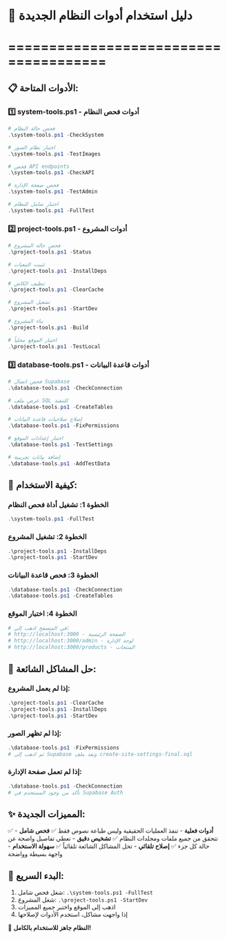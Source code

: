 # 🚀 دليل استخدام أدوات النظام الجديدة
# ======================================

## 📋 الأدوات المتاحة:

### 1️⃣ system-tools.ps1 - أدوات فحص النظام
```powershell
# فحص حالة النظام
.\system-tools.ps1 -CheckSystem

# اختبار نظام الصور
.\system-tools.ps1 -TestImages

# فحص API endpoints
.\system-tools.ps1 -CheckAPI

# فحص صفحة الإدارة
.\system-tools.ps1 -TestAdmin

# اختبار شامل للنظام
.\system-tools.ps1 -FullTest
```

### 2️⃣ project-tools.ps1 - أدوات المشروع
```powershell
# فحص حالة المشروع
.\project-tools.ps1 -Status

# تثبيت التبعيات
.\project-tools.ps1 -InstallDeps

# تنظيف الكاش
.\project-tools.ps1 -ClearCache

# تشغيل المشروع
.\project-tools.ps1 -StartDev

# بناء المشروع
.\project-tools.ps1 -Build

# اختبار الموقع محلياً
.\project-tools.ps1 -TestLocal
```

### 3️⃣ database-tools.ps1 - أدوات قاعدة البيانات
```powershell
# فحص اتصال Supabase
.\database-tools.ps1 -CheckConnection

# عرض ملف SQL للتنفيذ
.\database-tools.ps1 -CreateTables

# إصلاح صلاحيات قاعدة البيانات
.\database-tools.ps1 -FixPermissions

# اختبار إعدادات الموقع
.\database-tools.ps1 -TestSettings

# إضافة بيانات تجريبية
.\database-tools.ps1 -AddTestData
```

## 🎯 كيفية الاستخدام:

### الخطوة 1: تشغيل أداة فحص النظام
```powershell
.\system-tools.ps1 -FullTest
```

### الخطوة 2: تشغيل المشروع
```powershell
.\project-tools.ps1 -InstallDeps
.\project-tools.ps1 -StartDev
```

### الخطوة 3: فحص قاعدة البيانات
```powershell
.\database-tools.ps1 -CheckConnection
.\database-tools.ps1 -CreateTables
```

### الخطوة 4: اختبار الموقع
```powershell
# في المتصفح اذهب إلى:
# http://localhost:3000 - الصفحة الرئيسية
# http://localhost:3000/admin - لوحة الإدارة
# http://localhost:3000/products - المنتجات
```

## 🔧 حل المشاكل الشائعة:

### إذا لم يعمل المشروع:
```powershell
.\project-tools.ps1 -ClearCache
.\project-tools.ps1 -InstallDeps
.\project-tools.ps1 -StartDev
```

### إذا لم تظهر الصور:
```powershell
.\database-tools.ps1 -FixPermissions
# ثم اذهب إلى Supabase ونفذ ملف create-site-settings-final.sql
```

### إذا لم تعمل صفحة الإدارة:
```powershell
.\database-tools.ps1 -CheckConnection
# تأكد من وجود المستخدم في Supabase Auth
```

## ✨ المميزات الجديدة:

✅ **أدوات فعلية** - تنفذ العمليات الحقيقية وليس طباعة نصوص فقط
✅ **فحص شامل** - تتحقق من جميع ملفات ومجلدات النظام
✅ **تشخيص دقيق** - تعطي تفاصيل واضحة عن حالة كل جزء
✅ **إصلاح تلقائي** - تحل المشاكل الشائعة تلقائياً
✅ **سهولة الاستخدام** - واجهة بسيطة وواضحة

## 🚀 البدء السريع:

1. شغل فحص شامل: `.\system-tools.ps1 -FullTest`
2. شغل المشروع: `.\project-tools.ps1 -StartDev`
3. اذهب إلى الموقع واختبر جميع المميزات
4. إذا واجهت مشاكل، استخدم الأدوات لإصلاحها

🎊 **النظام جاهز للاستخدام بالكامل!**
